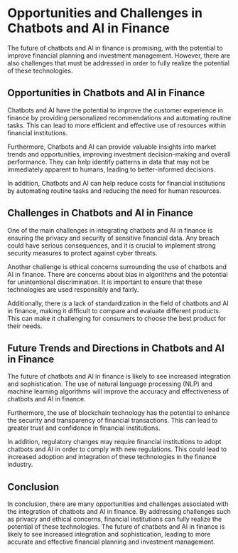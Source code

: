 Opportunities and Challenges in Chatbots and AI in Finance
=================================================================================================================================

The future of chatbots and AI in finance is promising, with the potential to improve financial planning and investment management. However, there are also challenges that must be addressed in order to fully realize the potential of these technologies.

Opportunities in Chatbots and AI in Finance
-------------------------------------------

Chatbots and AI have the potential to improve the customer experience in finance by providing personalized recommendations and automating routine tasks. This can lead to more efficient and effective use of resources within financial institutions.

Furthermore, Chatbots and AI can provide valuable insights into market trends and opportunities, improving investment decision-making and overall performance. They can help identify patterns in data that may not be immediately apparent to humans, leading to better-informed decisions.

In addition, Chatbots and AI can help reduce costs for financial institutions by automating routine tasks and reducing the need for human resources.

Challenges in Chatbots and AI in Finance
----------------------------------------

One of the main challenges in integrating chatbots and AI in finance is ensuring the privacy and security of sensitive financial data. Any breach could have serious consequences, and it is crucial to implement strong security measures to protect against cyber threats.

Another challenge is ethical concerns surrounding the use of chatbots and AI in finance. There are concerns about bias in algorithms and the potential for unintentional discrimination. It is important to ensure that these technologies are used responsibly and fairly.

Additionally, there is a lack of standardization in the field of chatbots and AI in finance, making it difficult to compare and evaluate different products. This can make it challenging for consumers to choose the best product for their needs.

Future Trends and Directions in Chatbots and AI in Finance
----------------------------------------------------------

The future of chatbots and AI in finance is likely to see increased integration and sophistication. The use of natural language processing (NLP) and machine learning algorithms will improve the accuracy and effectiveness of chatbots and AI in finance.

Furthermore, the use of blockchain technology has the potential to enhance the security and transparency of financial transactions. This can lead to greater trust and confidence in financial institutions.

In addition, regulatory changes may require financial institutions to adopt chatbots and AI in order to comply with new regulations. This could lead to increased adoption and integration of these technologies in the finance industry.

Conclusion
----------

In conclusion, there are many opportunities and challenges associated with the integration of chatbots and AI in finance. By addressing challenges such as privacy and ethical concerns, financial institutions can fully realize the potential of these technologies. The future of chatbots and AI in finance is likely to see increased integration and sophistication, leading to more accurate and effective financial planning and investment management.
